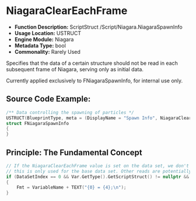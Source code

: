# NiagaraClearEachFrame

- **Function Description:** ScriptStruct /Script/Niagara.NiagaraSpawnInfo
- **Usage Location:** USTRUCT
- **Engine Module:** Niagara
- **Metadata Type:** bool
- **Commonality:** Rarely Used

Specifies that the data of a certain structure should not be read in each subsequent frame of Niagara, serving only as initial data.

Currently applied exclusively to FNiagaraSpawnInfo, for internal use only.

## Source Code Example:

```cpp
/** Data controlling the spawning of particles */
USTRUCT(BlueprintType, meta = (DisplayName = "Spawn Info", NiagaraClearEachFrame = "true"))
struct FNiagaraSpawnInfo
{
}
```

## Principle: The Fundamental Concept

```cpp
// If the NiagaraClearEachFrame value is set on the data set, we don't bother reading it in each frame as we know that it is is invalid. However,
// this is only used for the base data set. Other reads are potentially from events and are therefore perfectly valid.
if (DataSetIndex == 0 && Var.GetType().GetScriptStruct() != nullptr && Var.GetType().GetScriptStruct()->GetMetaData(TEXT("NiagaraClearEachFrame")).Equals(TEXT("true"), ESearchCase::IgnoreCase))
{
	Fmt = VariableName + TEXT("{0} = {4};\n");
}
```